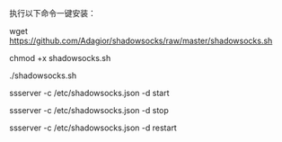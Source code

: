 执行以下命令一键安装：

wget https://github.com/Adagior/shadowsocks/raw/master/shadowsocks.sh

chmod +x shadowsocks.sh

./shadowsocks.sh



ssserver -c /etc/shadowsocks.json -d start

ssserver -c /etc/shadowsocks.json -d stop

ssserver -c /etc/shadowsocks.json -d restart
